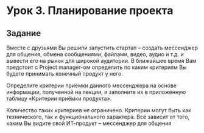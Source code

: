 # Урок 3. Планирование проекта
## Задание
Вместе с друзьями Вы решили запустить стартап – создать мессенджер для общения, обмена сообщениями, файлами, видео, аудио и т.д. и вывести его на рынок для широкой аудитории. В ближайшее время Вам предстоит c Project manager-ом определить по каким критериям Вы будете принимать конечный продукт у него.


Определите критерии приёмки данного мессенджера на основе информации, полученной на лекции, и заполните их в приложенную таблицу «Критерии приёмки продукта».


Количество таких критериев не ограничено. Критерии могут быть как технического, так и функционального характера. Всё зависит от того, каким Вы видите свой ИТ-продукт – мессенджер для общения
